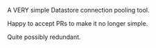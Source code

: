 A VERY simple Datastore connection pooling tool.

Happy to accept PRs to make it no longer simple.

Quite possibly redundant.
